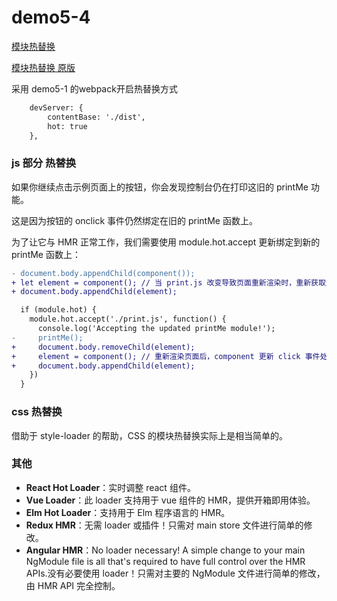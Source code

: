 # demo5-4

[模块热替换](https://www.webpackjs.com/guides/hot-module-replacement/)

[模块热替换 原版](https://webpack.js.org/guides/hot-module-replacement/)

采用 demo5-1 的webpack开启热替换方式

``` diff
    devServer: {
        contentBase: './dist',
        hot: true
    },
```

### js 部分 热替换

如果你继续点击示例页面上的按钮，你会发现控制台仍在打印这旧的 printMe 功能。

这是因为按钮的 onclick 事件仍然绑定在旧的 printMe 函数上。

为了让它与 HMR 正常工作，我们需要使用 module.hot.accept 更新绑定到新的 printMe 函数上：


``` diff
- document.body.appendChild(component());
+ let element = component(); // 当 print.js 改变导致页面重新渲染时，重新获取渲染的元素
+ document.body.appendChild(element);

  if (module.hot) {
    module.hot.accept('./print.js', function() {
      console.log('Accepting the updated printMe module!');
-     printMe();
+     document.body.removeChild(element);
+     element = component(); // 重新渲染页面后，component 更新 click 事件处理
+     document.body.appendChild(element);
    })
  }
```


### css 热替换

借助于 style-loader 的帮助，CSS 的模块热替换实际上是相当简单的。


### 其他

* **React Hot Loader**：实时调整 react 组件。
* **Vue Loader**：此 loader 支持用于 vue 组件的 HMR，提供开箱即用体验。
* **Elm Hot Loader**：支持用于 Elm 程序语言的 HMR。
* **Redux HMR**：无需 loader 或插件！只需对 main store 文件进行简单的修改。
* **Angular HMR**：No loader necessary! A simple change to your main NgModule file is all that's required to have full control over the HMR APIs.没有必要使用 loader！只需对主要的 NgModule 文件进行简单的修改，由 HMR API 完全控制。